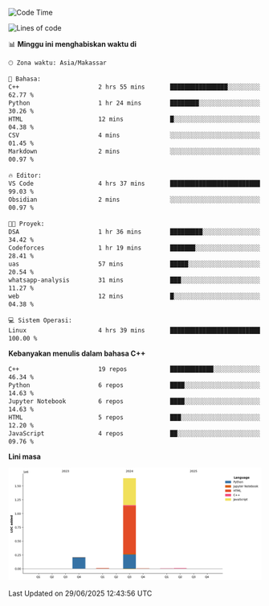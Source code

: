 <!--START_SECTION:waka-->
![Code Time](http://img.shields.io/badge/Code%20Time-292%20hrs%2032%20mins-blue)

![Lines of code](https://img.shields.io/badge/Sejak%20Hello%20World%20aku%20telah%20menulis-1.9%20million%20baris%20kode-blue)

📊 **Minggu ini menghabiskan waktu di** 

```text
🕑︎ Zona waktu: Asia/Makassar

💬 Bahasa: 
C++                      2 hrs 55 mins       ████████████████░░░░░░░░░   62.77 % 
Python                   1 hr 24 mins        ████████░░░░░░░░░░░░░░░░░   30.26 % 
HTML                     12 mins             █░░░░░░░░░░░░░░░░░░░░░░░░   04.38 % 
CSV                      4 mins              ░░░░░░░░░░░░░░░░░░░░░░░░░   01.45 % 
Markdown                 2 mins              ░░░░░░░░░░░░░░░░░░░░░░░░░   00.97 % 

🔥 Editor: 
VS Code                  4 hrs 37 mins       █████████████████████████   99.03 % 
Obsidian                 2 mins              ░░░░░░░░░░░░░░░░░░░░░░░░░   00.97 % 

🐱‍💻 Proyek: 
DSA                      1 hr 36 mins        █████████░░░░░░░░░░░░░░░░   34.42 % 
Codeforces               1 hr 19 mins        ███████░░░░░░░░░░░░░░░░░░   28.41 % 
uas                      57 mins             █████░░░░░░░░░░░░░░░░░░░░   20.54 % 
whatsapp-analysis        31 mins             ███░░░░░░░░░░░░░░░░░░░░░░   11.27 % 
web                      12 mins             █░░░░░░░░░░░░░░░░░░░░░░░░   04.38 % 

💻 Sistem Operasi: 
Linux                    4 hrs 39 mins       █████████████████████████   100.00 % 
```

**Kebanyakan menulis dalam bahasa C++** 

```text
C++                      19 repos            ████████████░░░░░░░░░░░░░   46.34 % 
Python                   6 repos             ████░░░░░░░░░░░░░░░░░░░░░   14.63 % 
Jupyter Notebook         6 repos             ████░░░░░░░░░░░░░░░░░░░░░   14.63 % 
HTML                     5 repos             ███░░░░░░░░░░░░░░░░░░░░░░   12.20 % 
JavaScript               4 repos             ██░░░░░░░░░░░░░░░░░░░░░░░   09.76 % 
```



**Lini masa**

![Lines of Code chart](https://raw.githubusercontent.com/yusuf601/yusuf601/main/assets/bar_graph.png)


 Last Updated on 29/06/2025 12:43:56 UTC
<!--END_SECTION:waka-->

